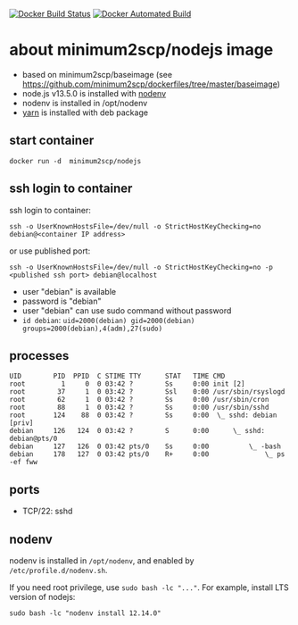 [![Docker Build Status](https://img.shields.io/docker/build/minimum2scp/nodejs.svg)]()
[![Docker Automated Build](https://img.shields.io/docker/automated/minimum2scp/nodejs.svg)]()

# about minimum2scp/nodejs image

 * based on minimum2scp/baseimage (see https://github.com/minimum2scp/dockerfiles/tree/master/baseimage)
 * node.js v13.5.0 is installed with [nodenv](https://github.com/nodenv/nodenv)
 * nodenv is installed in /opt/nodenv
 * [yarn](https://yarnpkg.com/) is installed with deb package

## start container

```
docker run -d  minimum2scp/nodejs
```

## ssh login to container

ssh login to container:

```
ssh -o UserKnownHostsFile=/dev/null -o StrictHostKeyChecking=no debian@<container IP address>
```

or use published port:

```
ssh -o UserKnownHostsFile=/dev/null -o StrictHostKeyChecking=no -p <published ssh port> debian@localhost
```

 * user "debian" is available
 * password is "debian"
 * user "debian" can use sudo command without password
 * `id debian`: `uid=2000(debian) gid=2000(debian) groups=2000(debian),4(adm),27(sudo)`

## processes

```
UID        PID  PPID  C STIME TTY      STAT   TIME CMD
root         1     0  0 03:42 ?        Ss     0:00 init [2]
root        37     1  0 03:42 ?        Ssl    0:00 /usr/sbin/rsyslogd
root        62     1  0 03:42 ?        Ss     0:00 /usr/sbin/cron
root        88     1  0 03:42 ?        Ss     0:00 /usr/sbin/sshd
root       124    88  0 03:42 ?        Ss     0:00  \_ sshd: debian [priv]
debian     126   124  0 03:42 ?        S      0:00      \_ sshd: debian@pts/0
debian     127   126  0 03:42 pts/0    Ss     0:00          \_ -bash
debian     178   127  0 03:42 pts/0    R+     0:00              \_ ps -ef fww
```

## ports

 * TCP/22: sshd

## nodenv

nodenv is installed in `/opt/nodenv`, and enabled by `/etc/profile.d/nodenv.sh`.

If you need root privilege, use `sudo bash -lc "..."`.
For example, install LTS version of nodejs:

```
sudo bash -lc "nodenv install 12.14.0"
```


